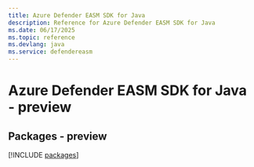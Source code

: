 ```yaml
---
title: Azure Defender EASM SDK for Java
description: Reference for Azure Defender EASM SDK for Java
ms.date: 06/17/2025
ms.topic: reference
ms.devlang: java
ms.service: defendereasm
---
```

# Azure Defender EASM SDK for Java - preview
## Packages - preview
[!INCLUDE [packages](defender-easm-index.md)]